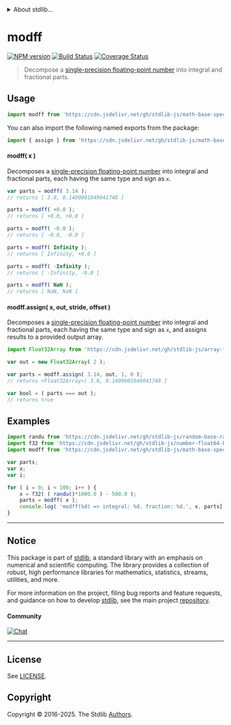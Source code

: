<!--

@license Apache-2.0

Copyright (c) 2025 The Stdlib Authors.

Licensed under the Apache License, Version 2.0 (the "License");
you may not use this file except in compliance with the License.
You may obtain a copy of the License at

   http://www.apache.org/licenses/LICENSE-2.0

Unless required by applicable law or agreed to in writing, software
distributed under the License is distributed on an "AS IS" BASIS,
WITHOUT WARRANTIES OR CONDITIONS OF ANY KIND, either express or implied.
See the License for the specific language governing permissions and
limitations under the License.

-->


<details>
  <summary>
    About stdlib...
  </summary>
  <p>We believe in a future in which the web is a preferred environment for numerical computation. To help realize this future, we've built stdlib. stdlib is a standard library, with an emphasis on numerical and scientific computation, written in JavaScript (and C) for execution in browsers and in Node.js.</p>
  <p>The library is fully decomposable, being architected in such a way that you can swap out and mix and match APIs and functionality to cater to your exact preferences and use cases.</p>
  <p>When you use stdlib, you can be absolutely certain that you are using the most thorough, rigorous, well-written, studied, documented, tested, measured, and high-quality code out there.</p>
  <p>To join us in bringing numerical computing to the web, get started by checking us out on <a href="https://github.com/stdlib-js/stdlib">GitHub</a>, and please consider <a href="https://opencollective.com/stdlib">financially supporting stdlib</a>. We greatly appreciate your continued support!</p>
</details>

# modff

[![NPM version][npm-image]][npm-url] [![Build Status][test-image]][test-url] [![Coverage Status][coverage-image]][coverage-url] <!-- [![dependencies][dependencies-image]][dependencies-url] -->

> Decompose a [single-precision floating-point number][ieee754] into integral and fractional parts.



<section class="usage">

## Usage

```javascript
import modff from 'https://cdn.jsdelivr.net/gh/stdlib-js/math-base-special-modff@deno/mod.js';
```

You can also import the following named exports from the package:

```javascript
import { assign } from 'https://cdn.jsdelivr.net/gh/stdlib-js/math-base-special-modff@deno/mod.js';
```

#### modff( x )

Decomposes a [single-precision floating-point number][ieee754] into integral and fractional parts, each having the same type and sign as `x`.

```javascript
var parts = modff( 3.14 );
// returns [ 3.0, 0.1400001049041748 ]

parts = modff( +0.0 );
// returns [ +0.0, +0.0 ]

parts = modff( -0.0 );
// returns [ -0.0, -0.0 ]

parts = modff( Infinity );
// returns [ Infinity, +0.0 ]

parts = modff( -Infinity );
// returns [ -Infinity, -0.0 ]

parts = modff( NaN );
// returns [ NaN, NaN ]
```

#### modff.assign( x, out, stride, offset )

Decomposes a [single-precision floating-point number][ieee754] into integral and fractional parts, each having the same type and sign as `x`, and assigns results to a provided output array.

```javascript
import Float32Array from 'https://cdn.jsdelivr.net/gh/stdlib-js/array-float32@deno/mod.js';

var out = new Float32Array( 2 );

var parts = modff.assign( 3.14, out, 1, 0 );
// returns <Float32Array>[ 3.0, 0.1400001049041748 ]

var bool = ( parts === out );
// returns true
```

</section>

<!-- /.usage -->

<section class="notes">

</section>

<!-- /.notes -->

<section class="examples">

## Examples

<!-- eslint no-undef: "error" -->

```javascript
import randu from 'https://cdn.jsdelivr.net/gh/stdlib-js/random-base-randu@deno/mod.js';
import f32 from 'https://cdn.jsdelivr.net/gh/stdlib-js/number-float64-base-to-float32@deno/mod.js';
import modff from 'https://cdn.jsdelivr.net/gh/stdlib-js/math-base-special-modff@deno/mod.js';

var parts;
var x;
var i;

for ( i = 0; i < 100; i++ ) {
    x = f32( ( randu()*1000.0 ) - 500.0 );
    parts = modff( x );
    console.log( 'modff(%d) => integral: %d. fraction: %d.', x, parts[ 0 ], parts[ 1 ] );
}
```

</section>

<!-- /.examples -->

<!-- C interface documentation. -->



<!-- Section for related `stdlib` packages. Do not manually edit this section, as it is automatically populated. -->

<section class="related">

</section>

<!-- /.related -->

<!-- Section for all links. Make sure to keep an empty line after the `section` element and another before the `/section` close. -->


<section class="main-repo" >

* * *

## Notice

This package is part of [stdlib][stdlib], a standard library with an emphasis on numerical and scientific computing. The library provides a collection of robust, high performance libraries for mathematics, statistics, streams, utilities, and more.

For more information on the project, filing bug reports and feature requests, and guidance on how to develop [stdlib][stdlib], see the main project [repository][stdlib].

#### Community

[![Chat][chat-image]][chat-url]

---

## License

See [LICENSE][stdlib-license].


## Copyright

Copyright &copy; 2016-2025. The Stdlib [Authors][stdlib-authors].

</section>

<!-- /.stdlib -->

<!-- Section for all links. Make sure to keep an empty line after the `section` element and another before the `/section` close. -->

<section class="links">

[npm-image]: http://img.shields.io/npm/v/@stdlib/math-base-special-modff.svg
[npm-url]: https://npmjs.org/package/@stdlib/math-base-special-modff

[test-image]: https://github.com/stdlib-js/math-base-special-modff/actions/workflows/test.yml/badge.svg?branch=main
[test-url]: https://github.com/stdlib-js/math-base-special-modff/actions/workflows/test.yml?query=branch:main

[coverage-image]: https://img.shields.io/codecov/c/github/stdlib-js/math-base-special-modff/main.svg
[coverage-url]: https://codecov.io/github/stdlib-js/math-base-special-modff?branch=main

<!--

[dependencies-image]: https://img.shields.io/david/stdlib-js/math-base-special-modff.svg
[dependencies-url]: https://david-dm.org/stdlib-js/math-base-special-modff/main

-->

[chat-image]: https://img.shields.io/gitter/room/stdlib-js/stdlib.svg
[chat-url]: https://app.gitter.im/#/room/#stdlib-js_stdlib:gitter.im

[stdlib]: https://github.com/stdlib-js/stdlib

[stdlib-authors]: https://github.com/stdlib-js/stdlib/graphs/contributors

[umd]: https://github.com/umdjs/umd
[es-module]: https://developer.mozilla.org/en-US/docs/Web/JavaScript/Guide/Modules

[deno-url]: https://github.com/stdlib-js/math-base-special-modff/tree/deno
[deno-readme]: https://github.com/stdlib-js/math-base-special-modff/blob/deno/README.md
[umd-url]: https://github.com/stdlib-js/math-base-special-modff/tree/umd
[umd-readme]: https://github.com/stdlib-js/math-base-special-modff/blob/umd/README.md
[esm-url]: https://github.com/stdlib-js/math-base-special-modff/tree/esm
[esm-readme]: https://github.com/stdlib-js/math-base-special-modff/blob/esm/README.md
[branches-url]: https://github.com/stdlib-js/math-base-special-modff/blob/main/branches.md

[stdlib-license]: https://raw.githubusercontent.com/stdlib-js/math-base-special-modff/main/LICENSE

[ieee754]: https://en.wikipedia.org/wiki/IEEE_754-1985

</section>

<!-- /.links -->
